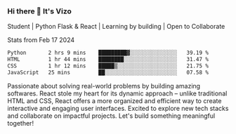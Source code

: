 ### Hi there 👋 It's Vizo

Student | Python Flask & React | Learning by building | Open to Collaborate

Stats from Feb 17 2024
<!--START_SECTION:waka-->

```txt
Python       2 hrs 9 mins    █████████▓░░░░░░░░░░░░░░░   39.19 %
HTML         1 hr 44 mins    ████████░░░░░░░░░░░░░░░░░   31.47 %
CSS          1 hr 12 mins    █████▒░░░░░░░░░░░░░░░░░░░   21.75 %
JavaScript   25 mins         ██░░░░░░░░░░░░░░░░░░░░░░░   07.58 %
```

<!--END_SECTION:waka-->


Passionate about solving real-world problems by building amazing softwares. React stole my heart for its dynamic approach – unlike traditional HTML and CSS, React offers a more organized and efficient way to create interactive and engaging user interfaces. Excited to explore new tech stacks and collaborate on impactful projects. Let's build something meaningful together!
